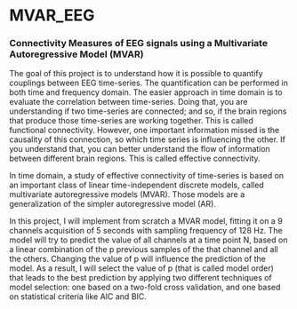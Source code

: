 # MVAR_EEG
### Connectivity Measures of EEG signals using a Multivariate Autoregressive Model (MVAR)

The goal of this project is to understand how it is possible to quantify couplings between EEG time-series.
The quantification can be performed in both time and frequency domain.
The easier approach in time domain is to evaluate the correlation between time-series. Doing that, you are 
understanding if two time-series are connected; and so, if the brain regions that produce those time-series are 
working together. This is called functional connectivity. However, one important information missed is the 
causality of this connection, so which time series is influencing the other. If you understand that, you can better 
understand the flow of information between different brain regions. This is called effective connectivity.

In time domain, a study of effective connectivity of time-series is based on an important class of linear time-independent discrete models, called multivariate autoregressive models (MVAR). Those models are a generalization of the simpler autoregressive model (AR).

In this project, I will implement from scratch a MVAR model, fitting it on a 9 channels acquisition of 5 
seconds with sampling frequency of 128 Hz. The model will try to predict the value of all channels at a time 
point N, based on a linear combination of the p previous samples of the that channel and all the others. 
Changing the value of p will influence the prediction of the model. As a result, I will select the value of p (that 
is called model order) that leads to the best prediction by applying two different techniques of model selection: 
one based on a two-fold cross validation, and one based on statistical criteria like AIC and BIC.
